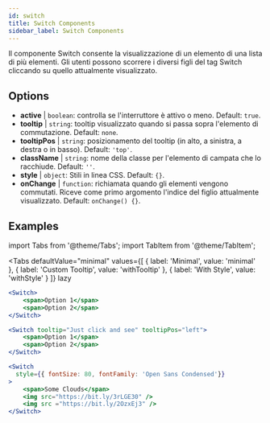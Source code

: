 ```yaml
---
id: switch
title: Switch Components
sidebar_label: Switch Components
---
```


Il componente Switch consente la visualizzazione di un elemento di una lista di più elementi. Gli utenti possono scorrere i diversi figli del tag Switch cliccando su quello attualmente visualizzato.

## Options

* __active__ | `boolean`: controlla se l'interruttore è attivo o meno. Default: `true`.
* __tooltip__ | `string`: tooltip visualizzato quando si passa sopra l'elemento di commutazione. Default: `none`.
* __tooltipPos__ | `string`: posizionamento del tooltip (in alto, a sinistra, a destra o in basso). Default: `'top'`.
* __className__ | `string`: nome della classe per l'elemento di campata che lo racchiude. Default: `''`.
* __style__ | `object`: Stili in linea CSS. Default: `{}`.
* __onChange__ | `function`: richiamata quando gli elementi vengono commutati. Riceve come primo argomento l'indice del figlio attualmente visualizzato. Default: `onChange() {}`.


## Examples

import Tabs from '@theme/Tabs';
import TabItem from '@theme/TabItem';

<Tabs
    defaultValue="minimal"
    values={[
        { label: 'Minimal', value: 'minimal' },
        { label: 'Custom Tooltip', value: 'withTooltip' },
        { label: 'With Style', value: 'withStyle' }
    ]}
    lazy
>

<TabItem value="minimal">

```jsx live
<Switch>
    <span>Option 1</span>
    <span>Option 2</span>
</Switch>
```

</TabItem>

<TabItem value="withTooltip">

```jsx live
<Switch tooltip="Just click and see" tooltipPos="left">
    <span>Option 1</span>
    <span>Option 2</span>
</Switch>
```

</TabItem>

<TabItem value="withStyle">

```jsx live
<Switch  
  style={{ fontSize: 80, fontFamily: 'Open Sans Condensed'}} 
>
    <span>Some Clouds</span>
    <img src="https://bit.ly/3rLGE30" />
    <img src ="https://bit.ly/2OzxEj3" />
</Switch>
```

</TabItem>

</Tabs>
